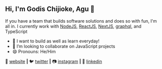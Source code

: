 ## Hi, I'm Godis Chijioke, Agu 👋

If you have a team that builds software solutions and does so with fun, I'm all in. I currently work with [NodeJS][nodejs], [ReactJS][react], [NextJS][nextjs], [graphql][graphql], and TypeScript

- 🔭 I want to build as well as learn everyday!
- 👯 I’m looking to collaborate on JavaScript projects
- 😄 Pronouns: He/Him

🏡 [website][website] **|** 
🐦 [twitter][twitter] **|** 
📷 [instagram][instagram] **|** 
👔 [linkedin][linkedin]

[graphql]: https://graphql.org/
[nodejs]: https://nodejs.org/en/
[react]: http://reactjs.org
[nextjs]: https://nextjs.org/
[tailwind]: https://tailwindcss.com
[website]: https://godisagu.co
[twitter]: https://twitter.com/dev_cjay
[instagram]: https://instagram.com/godisagu
[linkedin]: https://www.linkedin.com/in/godis-agu-105619156/
